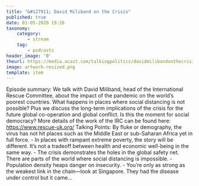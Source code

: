 ```yaml
---
title: "&#127911; David Miliband on the Crisis"
published: true
date: 01-05-2020 19:26
taxonomy:
    category:
        - stream
    tag:
        - podcasts
header_image: '0'
theurl: https://media.acast.com/talkingpolitics/davidmilibandonthecrisis/media.mp3
image: artwork-resized.png
template: item
--- 
```

Episode summary: We talk with David Miliband, head of the International Rescue Committee, about the impact of the pandemic on the world’s poorest countries. What happens in places where social distancing is not possible? Plus we discuss the long-term implications of the crisis for the future global co-operation and global conflict. Is this the moment for social democracy? More details of the work of the IRC can be found here: https://www.rescue-uk.org/ Talking Points: By fluke or demography, the virus has not hit places such as the Middle East or sub-Saharan Africa yet in full force. - In places with rampant extreme poverty, the story will be different. It’s not a tradeoff between health and economic well-being in the same way. - The crisis demonstrates the holes in the global safety net. There are parts of the world where social distancing is impossible. - Population density heaps danger on insecurity. - You’re only as strong as the weakest link in the chain—look at Singapore. They had the disease under control but it came…
